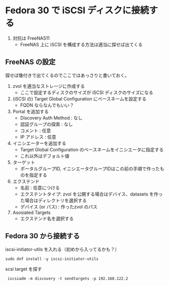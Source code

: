 # Fedora 30 で iSCSI ディスクに接続する

1. 対抗は FreeNAS11
   - FreeNAS 上に iSCSI を構成する方法は適当に探せば出てくる

## FreeNAS の設定
探せば像付きで出てくるのでここではあっさりと書いておく。

1. zvol を適当なストレージに作成する
   - ここで設定するディスクのサイズが iSCSI ディスクのサイズになる
1. (iSCSI の) Target Global Configuration にベースネームを設定する
   - FQDN ならなんでもいい？
1. Portal を追加する
   - Discovery Auth Method : なし
   - 認証グループの探索 : なし
   - コメント : 任意
   - IP アドレス : 任意
1. イニシエーターを追加する
   - Target Global Configuration のベースネームをイニシエータに指定する
   - これ以外はデフォルト値
1. ターゲット
   - ポータルグループID, イニシエータグループIDはこの前の手順で作ったものを指定する
1. エクステンド
   - 名前 : 任意につける
   - エクステントタイプ: zvol を公開する場合はデバイス、datasets を作った場合はディレクトリを選択する
   - デバイス (or パス) : 作ったzvol のパス
1. Asosiated Targets
   - エクステンド名を選択する

## Fedora 30 から接続する
iscsi-initiator-utils を入れる（初めから入ってるかも？）
```
sudo dnf install -y iscsi-initiator-utils
```

scsi target を探す
```
 iscsiadm -m discovery -t sendtargets -p 192.168.122.2
```
